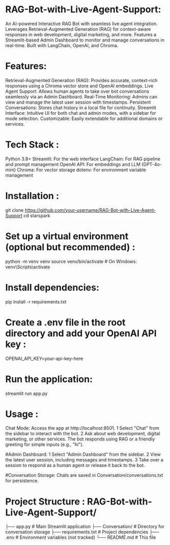 # RAG-Bot-with-Live-Agent-Support:
An AI-powered Interactive RAG Bot with seamless live agent integration. Leverages Retrieval-Augmented Generation (RAG) for context-aware responses in web development, digital marketing, and more. Features a Streamlit-based Admin Dashboard to monitor and manage conversations in real-time. Built with LangChain, OpenAI, and Chroma.

# Features:
Retrieval-Augmented Generation (RAG): Provides accurate, context-rich responses using a Chroma vector store and OpenAI embeddings.
Live Agent Support: Allows human agents to take over bot conversations seamlessly via an Admin Dashboard.
Real-Time Monitoring: Admins can view and manage the latest user session with timestamps.
Persistent Conversations: Stores chat history in a local file for continuity.
Streamlit Interface: Intuitive UI for both chat and admin modes, with a sidebar for mode selection.
Customizable: Easily extendable for additional domains or services.

# Tech Stack :
Python 3.8+
Streamlit: For the web interface
LangChain: For RAG pipeline and prompt management
OpenAI API: For embeddings and LLM (GPT-4o-mini)
Chroma: For vector storage
dotenv: For environment variable management

# Installation : 
git clone https://github.com/your-username/RAG-Bot-with-Live-Agent-Support
cd starspark

# Set up a virtual environment (optional but recommended) : 
python -m venv venv
source venv/bin/activate  # On Windows: venv\Scripts\activate

# Install dependencies:
pip install -r requirements.txt

# Create a .env file in the root directory and add your OpenAI API key :
  OPENAI_API_KEY=your-api-key-here

# Run the application: 
streamlit run app.py

# Usage : 
Chat Mode:
Access the app at http://localhost:8501.
1 Select "Chat" from the sidebar to interact with the bot.
2 Ask about web development, digital marketing, or other services. The bot responds using RAG or a friendly greeting for simple inputs (e.g., "hi").

#Admin Dashboard:
1 Select "Admin Dashboard" from the sidebar.
2 View the latest user session, including messages and timestamps.
3 Take over a session to respond as a human agent or release it back to the bot.

#Conversation Storage:
Chats are saved in Conversation/conversations.txt for persistence.

# Project Structure :  RAG-Bot-with-Live-Agent-Support/
├── app.py                # Main Streamlit application
├── Conversation/         # Directory for conversation storage
├── requirements.txt      # Project dependencies
├── .env                  # Environment variables (not tracked)
└── README.md             # This file



